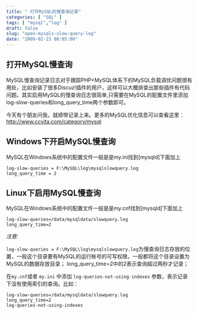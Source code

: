 ```yaml
---
title: " 打开MySQL的慢查询记录"
categories: [ "SQL" ]
tags: [ "mysql","log" ]
draft: false
slug: "open-mysqls-slow-query-log"
date: "2009-02-23 08:05:00"
---
```


## 打开MySQL慢查询

MySQL慢查询记录日志对于跟踪PHP+MySQL体系下的MySQL负载调优问题很有用处，比如安装了很多Discuz!插件的用户，这样可以大概排查出那些插件有代码问题。其实启用MySQL的慢查询日志很简单,只需要在MySQL的配置文件里添加log-slow-queries和long_query_time两个参数即可。

今天有个朋友问我，就顺带记录上来。更多的MySQL优化信息可以查看这里：http://www.ccvita.com/category/mysql

## Windows下开启MySQL慢查询


<!--more-->


MySQL在Windows系统中的配置文件一般是是my.ini找到[mysqld]下面加上

    log-slow-queries = F:\MySQL\log\mysqlslowquery.log
    long_query_time = 2

## Linux下启用MySQL慢查询

MySQL在Windows系统中的配置文件一般是是my.cnf找到[mysqld]下面加上

    log-slow-queries=/data/mysqldata/slowquery.log
    long_query_time=2

*注意:*

`log-slow-queries = F:\MySQL\log\mysqlslowquery.log`为慢查询日志存放的位置，一般这个目录要有MySQL的运行帐号的可写权限，一般都将这个目录设置为MySQL的数据存放目录；
long_query_time=2中的2表示查询超过两秒才记录；

在`my.cnf`或者 `my.ini` 中添加 `log-queries-not-using-indexes` 参数，表示记录下没有使用索引的查询。比如：

    log-slow-queries=/data/mysqldata/slowquery.log
    long_query_time=2
    log-queries-not-using-indexes